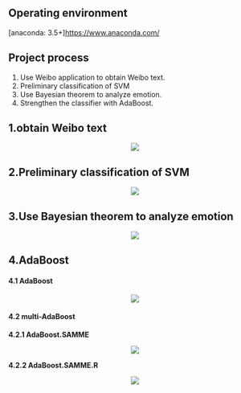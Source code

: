 ## Operating environment
[anaconda: 3.5+]https://www.anaconda.com/

## Project process
1. Use Weibo application to obtain Weibo text.
2. Preliminary classification of SVM
3. Use Bayesian theorem to analyze emotion.
4. Strengthen the classifier with AdaBoost.
  


## 1.obtain Weibo text
<div align="center">

![](http://image.wenzhihuai.com/images/20171217053231.png)

</div>



## 2.Preliminary classification of SVM
<div align="center">

![](http://image.wenzhihuai.com/images/20171217053051.png)

</div>



## 3.Use Bayesian theorem to analyze emotion
<div align="center">

![](http://image.wenzhihuai.com/images/20171217043913.png)

</div>


## 4.AdaBoost
#### 4.1 AdaBoost
<div align="center">

![](http://image.wenzhihuai.com/images/20171217043935.png)

</div>

#### 4.2 multi-AdaBoost
**4.2.1 AdaBoost.SAMME**
<div align="center">

![](http://image.wenzhihuai.com/images/20171217043944.png)

</div>

**4.2.2 AdaBoost.SAMME.R**
<div align="center">

![](http://image.wenzhihuai.com/images/20171217043951.png)

</div>

